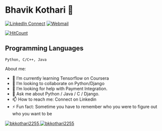 
<!--
**bkkothari2255/bkkothari2255** is a ✨ _special_ ✨ repository because its `README.md` (this file) appears on your GitHub profile.

Here are some ideas to get you started:

- 🔭 I’m currently working on ...
- 🌱 I’m currently learning ...
- 👯 I’m looking to collaborate on ...
- 🤔 I’m looking for help with ...
- 💬 Ask me about ...
- 📫 How to reach me: ...
- 😄 Pronouns: ...
- ⚡ Fun fact: ...
-->
# Bhavik Kothari 👋

[![LinkedIn Connect](https://img.shields.io/badge/%20-Connect-black?color=14171A&labelColor=212121&logo=linkedin&logoColor=ffffff)](https://www.linkedin.com/in/bkkothari2255/)
[![Webmail](https://img.shields.io/badge/%20-Web%20Mail-black?color=141700&labelColor=ef5150&logo=gmail&logoColor=ffffff)](http://webmail.bkkothari2255.tech/)

[![HitCount](https://hits.dwyl.com/bkkothari2255/bkkothari2255.svg?style=flat)](http://hits.dwyl.com/bkkothari2255/bkkothari2255)

## Programming Languages

```
Python, C/C++, Java
```

About me:


- 🌱 I’m currently learning Tensorflow on Coursera
- 👯 I’m looking to collaborate on Python/Django
- 🤔 I’m looking for help with Payment Integration.
- 💬 Ask me about Python / Java / C / Django.
- 📫 How to reach me: Connect on Linkedin
- ⚡ Fun fact: Sometime you have to remember who you were to figure out who you want to be


<a href="">
  <img align="center" src="https://github-readme-stats.vercel.app/api?username=bkkothari2255&show_icons=true&theme=radical" alt="bkkothari2255"/>
</a>
<a href="">
  <img align="center" src="https://github-readme-stats.vercel.app/api/top-langs/?username=bkkothari2255&layout=compact&theme=radical" alt="bkkothari2255"/>
</a>
